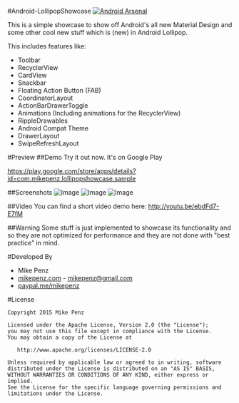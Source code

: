 #Android-LollipopShowcase [![Android Arsenal](https://img.shields.io/badge/Android%20Arsenal-Android--LollipopShowcase-brightgreen.svg?style=flat)](https://android-arsenal.com/details/3/1057)

This is a simple showcase to show off Android's all new Material Design and some other cool new stuff which is (new) in Android Lollipop.

This includes features like:
- Toolbar
- RecyclerView
- CardView
- Snackbar
- Floating Action Button (FAB)
- CoordinatorLayout
- ActionBarDrawerToggle
- Animations (Including animations for the RecyclerView)
- RippleDrawables
- Android Compat Theme
- DrawerLayout
- SwipeRefreshLayout

#Preview
##Demo
Try it out now. It's on Google Play

https://play.google.com/store/apps/details?id=com.mikepenz.lollipopshowcase.sample

##Screenshots
![Image](https://raw.githubusercontent.com/mikepenz/Android-LollipopShowcase/master/DEV/screenshots/screenshot_1_small.jpg)
![Image](https://raw.githubusercontent.com/mikepenz/Android-LollipopShowcase/master/DEV/screenshots/screenshot_2_small.jpg)
![Image](https://raw.githubusercontent.com/mikepenz/Android-LollipopShowcase/master/DEV/screenshots/screenshot_3_small.jpg)

##Video
You can find a short video demo here: http://youtu.be/ebdFd7-E7fM


##Warning
Some stuff is just implemented to showcase its functionality and so they are not optimized for performance and they are not done with "best practice" in mind.


#Developed By

* Mike Penz 
 * [mikepenz.com](http://mikepenz.com) - <mikepenz@gmail.com>
 * [paypal.me/mikepenz](http://paypal.me/mikepenz)

#License

    Copyright 2015 Mike Penz

    Licensed under the Apache License, Version 2.0 (the "License");
    you may not use this file except in compliance with the License.
    You may obtain a copy of the License at

       http://www.apache.org/licenses/LICENSE-2.0

    Unless required by applicable law or agreed to in writing, software
    distributed under the License is distributed on an "AS IS" BASIS,
    WITHOUT WARRANTIES OR CONDITIONS OF ANY KIND, either express or implied.
    See the License for the specific language governing permissions and
    limitations under the License.
